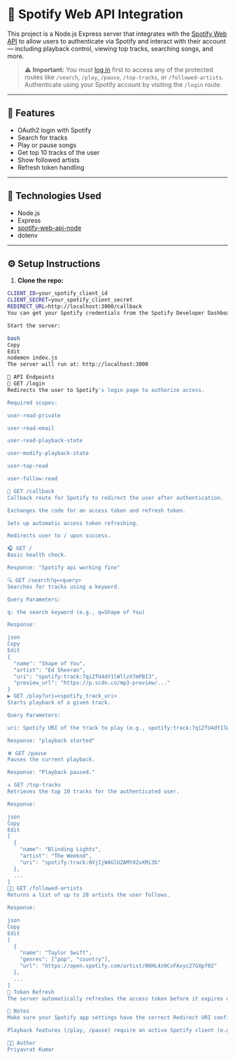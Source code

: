 # 🎵 Spotify Web API Integration

This project is a Node.js Express server that integrates with the [Spotify Web API](https://developer.spotify.com/documentation/web-api/) to allow users to authenticate via Spotify and interact with their account — including playback control, viewing top tracks, searching songs, and more.

> ⚠️ **Important:** You must [log in](#get-login) first to access any of the protected routes like `/search`, `/play`, `/pause`, `/top-tracks`, or `/followed-artists`.  
Authenticate using your Spotify account by visiting the `/login` route.

---

## 🚀 Features

- OAuth2 login with Spotify
- Search for tracks
- Play or pause songs
- Get top 10 tracks of the user
- Show followed artists
- Refresh token handling

---

## 🧰 Technologies Used

- Node.js
- Express
- [spotify-web-api-node](https://github.com/thelinmichael/spotify-web-api-node)
- dotenv

---

## ⚙️ Setup Instructions

1. **Clone the repo:**

```bash
CLIENT_ID=your_spotify_client_id
CLIENT_SECRET=your_spotify_client_secret
REDIRECT_URL=http://localhost:3000/callback
You can get your Spotify credentials from the Spotify Developer Dashboard.

Start the server:

bash
Copy
Edit
nodemon index.js
The server will run at: http://localhost:3000

📡 API Endpoints
🔐 GET /login
Redirects the user to Spotify's login page to authorize access.

Required scopes:

user-read-private

user-read-email

user-read-playback-state

user-modify-playback-state

user-top-read

user-follow-read

🔁 GET /callback
Callback route for Spotify to redirect the user after authentication.

Exchanges the code for an access token and refresh token.

Sets up automatic access token refreshing.

Redirects user to / upon success.

🎧 GET /
Basic health check.

Response: "Spotify api working fine"

🔍 GET /search?q=<query>
Searches for tracks using a keyword.

Query Parameters:

q: the search keyword (e.g., q=Shape of You)

Response:

json
Copy
Edit
{
  "name": "Shape of You",
  "artist": "Ed Sheeran",
  "uri": "spotify:track:7qiZfU4dY1lWllzX7mPBI3",
  "preview_url": "https://p.scdn.co/mp3-preview/..."
}
▶️ GET /play?uri=<spotify_track_uri>
Starts playback of a given track.

Query Parameters:

uri: Spotify URI of the track to play (e.g., spotify:track:7qiZfU4dY1lWllzX7mPBI3)

Response: "playback started"

⏸️ GET /pause
Pauses the current playback.

Response: "Playback paused."

🔝 GET /top-tracks
Retrieves the top 10 tracks for the authenticated user.

Response:

json
Copy
Edit
[
  {
    "name": "Blinding Lights",
    "artist": "The Weeknd",
    "uri": "spotify:track:0VjIjW4GlUZAMYd2vXMi3b"
  },
  ...
]
👨‍🎤 GET /followed-artists
Returns a list of up to 20 artists the user follows.

Response:

json
Copy
Edit
[
  {
    "name": "Taylor Swift",
    "genres": ["pop", "country"],
    "url": "https://open.spotify.com/artist/06HL4z0CvFAxyc27GXpf02"
  },
  ...
]
🔁 Token Refresh
The server automatically refreshes the access token before it expires using a timer (setInterval) configured in /callback.

📌 Notes
Make sure your Spotify app settings have the correct Redirect URI configured (same as REDIRECT_URL in .env).

Playback features (/play, /pause) require an active Spotify client (e.g., Spotify Desktop or Mobile app running on the same Spotify account).

🧑‍💻 Author
Priyavrat Kumar